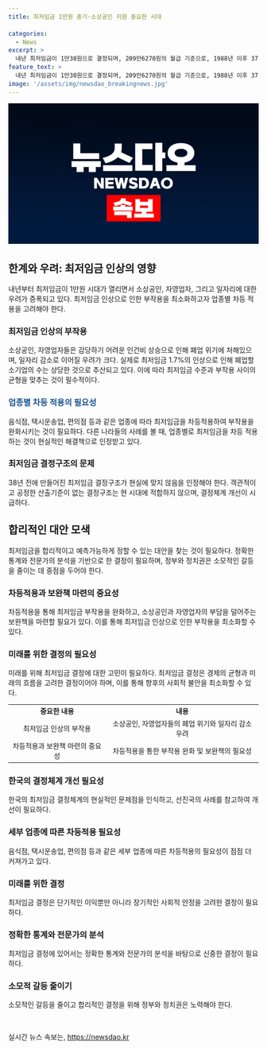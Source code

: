 ```yaml
---
title: 최저임금 1만원 중기·소상공인 지원 중요한 시대

categories:
  - News
excerpt: >
  내년 최저임금이 1만30원으로 결정되며, 209만6270원의 월급 기준으로, 1988년 이후 37년 만에 처음으로 1만원을 넘어선다. 하지만 자영업자 폐업과 취약계층의 고용불안 우려가 있다. 노동계와 경영계는 인상률에 대한 갈등을 보이고, 최저임금 수준 자체는 아시아 최고지만 부작용도 우려된다. 작기업 폐업과 일자리 감소 가능성이 제기되고, 최저임금 사각지대 문제도 악화되고 있다. 견고한 해법 모색과 소상공인, 자영업자를 위한 보완책 마련이 필요하다. 최저임금을 업종별, 규모별로 차등 적용하는 것이 중요하며, 산업의 특성에 맞는 정책이 필요하다.
feature_text: >
  내년 최저임금이 1만30원으로 결정되며, 209만6270원의 월급 기준으로, 1988년 이후 37년 만에 처음으로 1만원을 넘어선다. 하지만 자영업자 폐업과 취약계층의 고용불안 우려가 있다. 노동계와 경영계는 인상률에 대한 갈등을 보이고, 최저임금 수준 자체는 아시아 최고지만 부작용도 우려된다. 작기업 폐업과 일자리 감소 가능성이 제기되고, 최저임금 사각지대 문제도 악화되고 있다. 견고한 해법 모색과 소상공인, 자영업자를 위한 보완책 마련이 필요하다. 최저임금을 업종별, 규모별로 차등 적용하는 것이 중요하며, 산업의 특성에 맞는 정책이 필요하다.
image: '/assets/img/newsdao_breakingnews.jpg'
---
```


<p><img src="/assets/img/newsdao_breakingnews.jpg" alt="firstkoreanews 속보" /></p>

<h2 data-ke-size="size26">한계와 우려: 최저임금 인상의 영향</h2>

<p data-ke-size="size16">내년부터 최저임금이 1만원 시대가 열리면서 소상공인, 자영업자, 그리고 일자리에 대한 우려가 증폭되고 있다. 최저임금 인상으로 인한 부작용을 최소화하고자 업종별 차등 적용을 고려해야 한다.</p>

<h3>최저임금 인상의 부작용</h3>

<p data-ke-size="size16">소상공인, 자영업자들은 감당하기 어려운 인건비 상승으로 인해 폐업 위기에 처해있으며, 일자리 감소로 이어질 우려가 크다. 실제로 최저임금 1.7%의 인상으로 인해 폐업할 소기업의 수는 상당한 것으로 추산되고 있다. 이에 따라 최저임금 수준과 부작용 사이의 균형을 맞추는 것이 필수적이다.</p>

<h3><b><span style="color: #1a5490;">업종별 차등 적용의 필요성</span></b></h3>

<p data-ke-size="size16">음식점, 택시운송업, 편의점 등과 같은 업종에 따라 최저임금을 차등적용하여 부작용을 완화시키는 것이 필요하다. 다른 나라들의 사례를 볼 때, 업종별로 최저임금을 차등 적용하는 것이 현실적인 해결책으로 인정받고 있다.</p>

<h3>최저임금 결정구조의 문제</h3>

<p data-ke-size="size16">38년 전에 만들어진 최저임금 결정구조가 현실에 맞지 않음을 인정해야 한다. 객관적이고 공정한 산출기준이 없는 결정구조는 현 시대에 적합하지 않으며, 결정체계 개선이 시급하다.</p>

<h2 data-ke-size="size26">합리적인 대안 모색</h2>

<p data-ke-size="size16">최저임금을 합리적이고 예측가능하게 정할 수 있는 대안을 찾는 것이 필요하다. 정확한 통계와 전문가의 분석을 기반으로 한 결정이 필요하며, 정부와 정치권은 소모적인 갈등을 줄이는 데 중점을 두어야 한다.</p>

<h3>차등적용과 보완책 마련의 중요성</h3>

<p data-ke-size="size16">차등적용을 통해 최저임금 부작용을 완화하고, 소상공인과 자영업자의 부담을 덜어주는 보완책을 마련할 필요가 있다. 이를 통해 최저임금 인상으로 인한 부작용을 최소화할 수 있다.</p>

<h3>미래를 위한 결정의 필요성</h3>

<p data-ke-size="size16">미래를 위해 최저임금 결정에 대한 고민이 필요하다. 최저임금 결정은 경제의 균형과 미래의 흐름을 고려한 결정이어야 하며, 이를 통해 향후의 사회적 불안을 최소화할 수 있다.</p>

<table>
  <tbody>
    <tr>
      <td style="text-align: center; height: 17px;"><b>중요한 내용</b></td>
      <td style="text-align: center; height: 17px;"><b>내용</b></td>
    </tr>
    <tr>
      <td style="text-align: center; height: 17px;">최저임금 인상의 부작용</td>
      <td style="text-align: center; height: 17px;">소상공인, 자영업자들의 폐업 위기와 일자리 감소 우려</td>
    </tr>
    <tr>
      <td style="text-align: center; height: 17px;">차등적용과 보완책 마련의 중요성</td>
      <td style="text-align: center; height: 17px;">차등적용을 통한 부작용 완화 및 보완책의 필요성</td>
    </tr>
  </tbody>
</table>

<h3>한국의 결정체계 개선 필요성</h3>

<p data-ke-size="size16">한국의 최저임금 결정체계의 현실적인 문제점을 인식하고, 선진국의 사례를 참고하여 개선이 필요하다.</p>

<h3>세부 업종에 따른 차등적용 필요성</h3>

<p data-ke-size="size16">음식점, 택시운송업, 편의점 등과 같은 세부 업종에 따른 차등적용의 필요성이 점점 더 커져가고 있다.</p>

<h3>미래를 위한 결정</h3>

<p data-ke-size="size16">최저임금 결정은 단기적인 이익뿐만 아니라 장기적인 사회적 안정을 고려한 결정이 필요하다.</p>

<h3>정확한 통계와 전문가의 분석</h3>

<p data-ke-size="size16">최저임금 결정에 있어서는 정확한 통계와 전문가의 분석을 바탕으로 신중한 결정이 필요하다.</p>

<h3>소모적 갈등 줄이기</h3>

<p data-ke-size="size16">소모적인 갈등을 줄이고 합리적인 결정을 위해 정부와 정치권은 노력해야 한다.</p>

<p data-ke-size="size16">&nbsp;</p>
실시간 뉴스 속보는, <a href="https://newsdao.kr" rel="dofollow">https://newsdao.kr</a>



